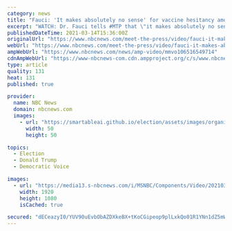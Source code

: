 ```yaml
---
category: news
title: "Fauci: 'It makes absolutely no sense' for vaccine hesitancy among Trump voters"
excerpt: "WATCH: Dr. Fauci tells #MTP that \"it makes absolutely no sense\" for vaccine-hesitancy among Trump voters. Fauci: \"What is the problem here? This is a vaccine that is going to be life saving for millions of people."
publishedDateTime: 2021-03-14T15:36:00Z
originalUrl: "https://www.nbcnews.com/meet-the-press/video/fauci-it-makes-absolutely-no-sense-for-vaccine-hesitancy-among-trump-voters-106516549714"
webUrl: "https://www.nbcnews.com/meet-the-press/video/fauci-it-makes-absolutely-no-sense-for-vaccine-hesitancy-among-trump-voters-106516549714"
ampWebUrl: "https://www.nbcnews.com/news/amp-video/mmvo106516549714"
cdnAmpWebUrl: "https://www-nbcnews-com.cdn.ampproject.org/c/s/www.nbcnews.com/news/amp-video/mmvo106516549714"
type: article
quality: 131
heat: 131
published: true

provider:
  name: NBC News
  domain: nbcnews.com
  images:
    - url: "https://smartableai.github.io/election/assets/images/organizations/nbcnews.com-50x50.jpg"
      width: 50
      height: 50

topics:
  - Election
  - Donald Trump
  - Democratic Voice

images:
  - url: "https://media13.s-nbcnews.com/i/MSNBC/Components/Video/202103/1615735913603_mtp_clip_faucivaxhesitance_210314_1920x1080.jpg"
    width: 1920
    height: 1080
    isCached: true

secured: "dECeazyI0/YUV90uEvbObAZDXkeBX+tKoCGipeop9plLxkQo01R1YNn1dZ5mWjp/YwhPJ0bRA+xZuQQJa/s3KgxogJCvDeapOv/hsv7GXLgK03YpoJjsDKIRNHQiHRzS263sDf9Y3EidP0YtlFbrDRz+X9VVKq5VpdwD+8cyKfn/VDCM69EPXXDYvp+N4siy+3EyaZBbFmwM8KV6+2kGPh4/lvGw5ql1RNBHlyXnQG8M0FIENyEAJzUSoRQnux5YE7pjjDdE4o8Qn8GrmLc26RL5mdjHBs14cBmDgB996C3B/s5BI76jjeec4CYV/Ql/xBeJsLqNQc3pjMdZi4bsDKOKDVDKODWIKFk9Cop4M+0=;NrkJEAsctd9Cx+fME2d1JQ=="
---
```


